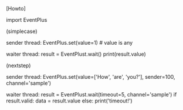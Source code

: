 [Howto]

import EventPlus

(simplecase)

sender thread: 
    EventPlus.set(value=1)  # value is any

waiter thread:
    result = EventPlust.wait()
    print(result.value)

(nextstep)

sender thread:
    EventPlus.set(value=['How', 'are', 'you?'], sender=100, channel='sample')

waiter thread:
    result = EventPlust.wait(timeout=5, channel='sample')
    if result.valid:
        data = result.value
    else:
        print('timeout!')
